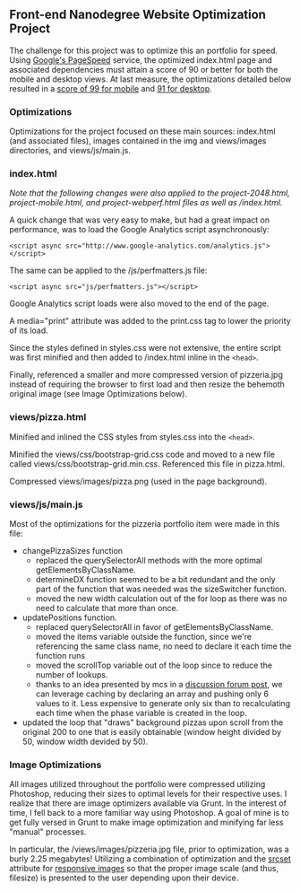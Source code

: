 ## Front-end Nanodegree Website Optimization Project

The challenge for this project was to optimize this an portfolio for speed. Using [Google's PageSpeed](https://developers.google.com/speed/pagespeed/insights/) service, the optimized index.html page and associated dependencies must attain a score of 90 or better for both the mobile and desktop views. At last measure, the optimizations detailed below resulted in a [score of 99 for mobile](https://developers.google.com/speed/pagespeed/insights/?url=https%3A%2F%2Fgeoffhumphrey.github.io%2Ffrontend-nanodegree-mobile-portfolio%2F) and [91 for desktop](https://developers.google.com/speed/pagespeed/insights/?url=https%3A%2F%2Fgeoffhumphrey.github.io%2Ffrontend-nanodegree-mobile-portfolio%2F&tab=desktop).

### Optimizations

Optimizations for the project focused on these main sources: index.html (and associated files), images contained in the img and views/images directories, and views/js/main.js.

### index.html

_Note that the following changes were also applied to the project-2048.html, project-mobile.html, and project-webperf.html files as well as /index.html._

A quick change that was very easy to make, but had a great impact on performance, was to load the Google Analytics script asynchronously:

```<script async src="http://www.google-analytics.com/analytics.js"></script>```

The same can be applied to the /js/perfmatters.js file:

```<script async src="js/perfmatters.js"></script>```

Google Analytics script loads were also moved to the end of the page.

A media="print" attribute was added to the print.css tag to lower the priority of its load.

Since the styles defined in styles.css were not extensive, the entire script was first minified and then added to /index.html inline in the `<head>`.

Finally, referenced a smaller and more compressed version of pizzeria.jpg instead of requiring the browser to first load and then resize the behemoth original image (see Image Optimizations below).

### views/pizza.html

Minified and inlined the CSS styles from styles.css into the `<head>`.

Minified the views/css/bootstrap-grid.css code and moved to a new file called views/css/bootstrap-grid.min.css. Referenced this file in pizza.html.

Compressed views/images/pizza.png (used in the page background).

### views/js/main.js

Most of the optimizations for the pizzeria portfolio item were made in this file:
- changePizzaSizes function
  - replaced the querySelectorAll methods with the more optimal getElementsByClassName.
  - determineDX function seemed to be a bit redundant and the only part of the function that was needed was the sizeSwitcher function.
  - moved the new width calculation out of the for loop as there was no need to calculate that more than once.
- updatePositions function.
  - replaced querySelectorAll in favor of getElementsByClassName.
  - moved the items variable outside the function, since we're referencing the same class name, no need to declare it each time the function runs
  - moved the scrollTop variable out of the loop since to reduce the number of lookups.
  - thanks to an idea presented by mcs in a [discussion forum post](https://discussions.udacity.com/t/project-4-how-do-i-optimize-the-background-pizzas-for-loop/36302?source_topic_id=248974), we can leverage caching by declaring an array and pushing only 6 values to it. Less expensive to generate only six than to recalculating each time when the phase variable is created in the loop.
- updated the loop that "draws" background pizzas upon scroll from the original 200 to one that is easily obtainable (window height divided by 50, window width devided by 50).

### Image Optimizations

All images utilized throughout the portfolio were compressed utilizing Photoshop, reducing their sizes to optimal levels for their respective uses. I realize that there are image optimizers available via Grunt. In the interest of time, I fell back to a more familiar way using Photoshop. A goal of mine is to get fully versed in Grunt to make image optimization and minifying far less "manual" processes.

In particular, the /views/images/pizzeria.jpg file, prior to optimization, was a burly 2.25 megabytes! Utilizing a combination of optimization and the [srcset](https://developers.google.com/web/fundamentals/design-and-ux/responsive/images) attribute for [responsive images](https://developer.mozilla.org/en-US/docs/Learn/HTML/Multimedia_and_embedding/Responsive_images) so that the proper image scale (and thus, filesize) is presented to the user depending upon their device.


